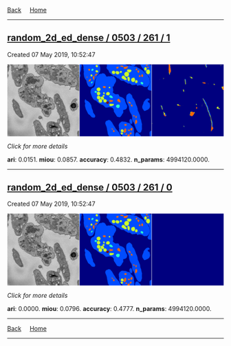 
[Back](..)&nbsp;&nbsp;&nbsp;&nbsp;&nbsp;[Home](https://leapmanlab.github.io/snapshots)

---

<div class="summary"><a href="1"><h2>random_2d_ed_dense / 0503 / 261 / 1</h2></a><p>Created 07 May 2019, 10:52:47
</p><a href="1"><img src="1/media/summary.png" align="center"></a><p>
<i>Click for more details</i>
</p></div>

**ari**: 0.0151. **miou**: 0.0857. **accuracy**: 0.4832. **n_params**: 4994120.0000. 

---

<div class="summary"><a href="0"><h2>random_2d_ed_dense / 0503 / 261 / 0</h2></a><p>Created 07 May 2019, 10:52:47
</p><a href="0"><img src="0/media/summary.png" align="center"></a><p>
<i>Click for more details</i>
</p></div>

**ari**: 0.0000. **miou**: 0.0796. **accuracy**: 0.4777. **n_params**: 4994120.0000. 

---

[Back](..)&nbsp;&nbsp;&nbsp;&nbsp;&nbsp;[Home](https://leapmanlab.github.io/snapshots)

---